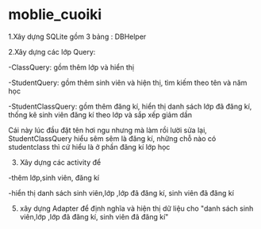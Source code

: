 # moblie_cuoiki
1.Xây dựng SQLite gồm 3 bảng : DBHelper

2.Xây dựng các lớp Query: 

-ClassQuery: gồm thêm lớp và hiển thị

-StudentQuery: gồm thêm sinh viên và hiện thị, tìm kiếm theo tên và năm học

-StudentClassQuery: gồm thêm đăng kí, hiển thị danh sách lớp đã đăng kí, thống kê sinh viên đăng kí theo lớp  và sắp xếp giảm dần

Cái này lúc đầu đặt tên hơi ngu nhưng mà làm rồi lười sửa lại, StudentClassQuery hiểu sêm sêm là đăng kí, những chỗ nào có studentclass thì cứ hiểu là ở phần đăng kí lớp học 

3. Xây dựng các activity để
   
-thêm lớp,sinh viên, đăng kí

-hiển thị danh sách sinh viên,lớp ,lớp đã đăng kí, sinh viên đã đăng kí

5. xây dựng Adapter để định nghĩa và hiện thị dữ liệu cho "danh sách sinh viên,lớp ,lớp đã đăng kí, sinh viên đã đăng kí"
